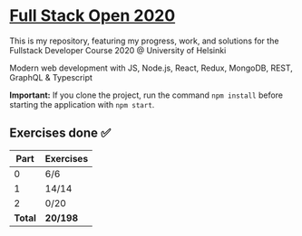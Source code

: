 # [Full Stack Open 2020](https://fullstackopen.com/en/)

This is my repository, featuring my progress, work, and solutions for the Fullstack Developer Course 2020 @ University of Helsinki

Modern web development with JS, Node.js, React, Redux, MongoDB, REST, GraphQL & Typescript

**Important:** If you clone the project, run the command `npm install` before starting the application with `npm start`.

## Exercises done :white_check_mark:

| Part      | Exercises  |
| --------- | ---------- |
| 0         | 6/6        |
| 1         | 14/14      |
| 2         | 0/20       |
| **Total** | **20/198** |
